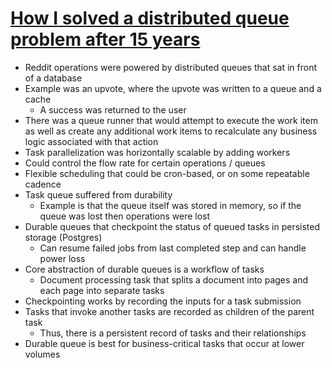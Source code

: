 # [How I solved a distributed queue problem after 15 years](https://www.dbos.dev/blog/durable-queues)
* Reddit operations were powered by distributed queues that sat in front of a database
* Example was an upvote, where the upvote was written to a queue and a cache
  * A success was returned to the user
* There was a queue runner that would attempt to execute the work item as well as create any additional work items to recalculate any business logic associated with that action
* Task parallelization was horizontally scalable by adding workers
* Could control the flow rate for certain operations / queues
* Flexible scheduling that could be cron-based, or on some repeatable cadence
* Task queue suffered from durability
  * Example is that the queue itself was stored in memory, so if the queue was lost then operations were lost
* Durable queues that checkpoint the status of queued tasks in persisted storage (Postgres)
  * Can resume failed jobs from last completed step and can handle power loss
* Core abstraction of durable queues is a workflow of tasks
  * Document processing task that splits a document into pages and each page into separate tasks
* Checkpointing works by recording the inputs for a task submission
* Tasks that invoke another tasks are recorded as children of the parent task
  * Thus, there is a persistent record of tasks and their relationships
* Durable queue is best for business-critical tasks that occur at lower volumes
